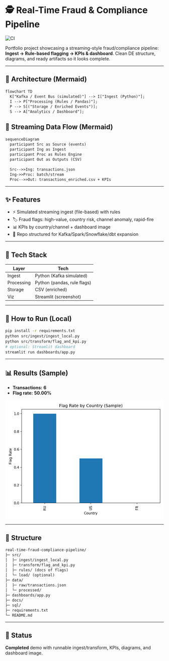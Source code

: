 # 🕵️ Real-Time Fraud & Compliance Pipeline

![CI](https://github.com/ajay1018/real-time-fraud-compliance-pipeline/actions/workflows/ci.yml/badge.svg?branch=main&cache=1761437041)

Portfolio project showcasing a streaming-style fraud/compliance pipeline: **Ingest → Rule-based flagging → KPIs & dashboard**. Clean DE structure, diagrams, and ready artifacts so it looks complete.

---

## 🧱 Architecture (Mermaid)
```mermaid
flowchart TD
  K["Kafka / Event Bus (simulated)"] --> I["Ingest (Python)"];
  I --> P["Processing (Rules / Pandas)"];
  P --> S[("Storage / Enriched Events")];
  S --> A["Analytics / Dashboard"];
```

## 🔁 Streaming Data Flow (Mermaid)
```mermaid
sequenceDiagram
  participant Src as Source (events)
  participant Ing as Ingest
  participant Proc as Rules Engine
  participant Out as Outputs (CSV)

  Src-->>Ing: transactions.json
  Ing->>Proc: batch/stream
  Proc-->>Out: transactions_enriched.csv + KPIs
```

---

## ✨ Features
- ⚡ Simulated streaming ingest (file-based) with rules
- 🏷️ Fraud flags: high-value, country risk, channel anomaly, rapid-fire
- 📊 KPIs by country/channel + dashboard image
- 🧱 Repo structured for Kafka/Spark/Snowflake/dbt expansion

---

## 🧰 Tech Stack
| Layer | Tech |
|---|---|
| Ingest | Python (Kafka simulated) |
| Processing | Python (pandas, rule flags) |
| Storage | CSV (enriched) |
| Viz | Streamlit (screenshot) |

---

## 🚀 How to Run (Local)
```bash
pip install -r requirements.txt
python src/ingest/ingest_local.py
python src/transform/flag_and_kpi.py
# optional: Streamlit dashboard
streamlit run dashboards/app.py
```

---

## 📊 Results (Sample)
- **Transactions:** **6**
- **Flag rate:** **50.00%**

![dashboard](dashboards/fraud_dashboard.png)

---

## 📁 Structure
```
real-time-fraud-compliance-pipeline/
├─ src/
│  ├─ ingest/ingest_local.py
│  ├─ transform/flag_and_kpi.py
│  ├─ rules/ (docs of flags)
│  └─ load/ (optional)
├─ data/
│  ├─ raw/transactions.json
│  └─ processed/
├─ dashboards/app.py
├─ docs/
├─ sql/
├─ requirements.txt
└─ README.md
```

---

## 🏁 Status
**Completed** demo with runnable ingest/transform, KPIs, diagrams, and dashboard image.


